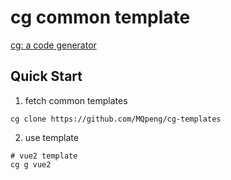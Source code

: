 # cg common template

[cg: a code generator](https://github.com/MQpeng/cg)

## Quick Start

1. fetch common templates
```shell
cg clone https://github.com/MQpeng/cg-templates
```

2. use template

```shell
# vue2 template
cg g vue2
```